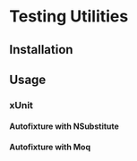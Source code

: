 # Testing Utilities

## Installation

## Usage

### xUnit

#### Autofixture with NSubstitute

#### Autofixture with Moq